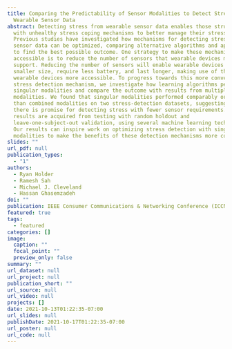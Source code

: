 ```yaml
---
title: Comparing the Predictability of Sensor Modalities to Detect Stress from
  Wearable Sensor Data
abstract: Detecting stress from wearable sensor data enables those struggling
  with unhealthy stress coping mechanisms to better manage their stress.
  Previous studies have investigated how mechanisms for detecting stress from
  sensor data can be optimized, comparing alternative algorithms and approaches
  to find the best possible outcome. One strategy to make these mechanisms more
  accessible is to reduce the number of sensors that wearable devices must
  support. Reducing the number of sensors will enable wearable devices to be a
  smaller size, require less battery, and last longer, making use of these
  wearable devices more accessible. To progress towards this more convenient
  stress detection mechanism, we investigate how learning algorithms perform on
  singular modalities and compare the outcome with results from multiple
  modalities. We found that singular modalities performed comparably or better
  than combined modalities on two stress-detection datasets, suggesting that
  there is promise for detecting stress with fewer sensor requirements. Our
  results are acquired from testing with random holdout and
  leave-one-subject-out validation, using several machine learning techniques.
  Our results can inspire work on optimizing stress detection with singular
  modalities to make the benefits of these detection mechanisms more convenient.
slides: ""
url_pdf: null
publication_types:
  - "1"
authors:
  - Ryan Holder
  - Ramesh Sah
  - Michael J. Cleveland
  - Hassan Ghasemzadeh
doi: ""
publication: IEEE Consumer Communications & Networking Conference (ICCNC), 2022.
featured: true
tags:
  - featured
categories: []
image:
  caption: ""
  focal_point: ""
  preview_only: false
summary: ""
url_dataset: null
url_project: null
publication_short: ""
url_source: null
url_video: null
projects: []
date: 2021-10-13T01:22:35-07:00
url_slides: null
publishDate: 2021-10-17T01:22:35-07:00
url_poster: null
url_code: null
---
```

